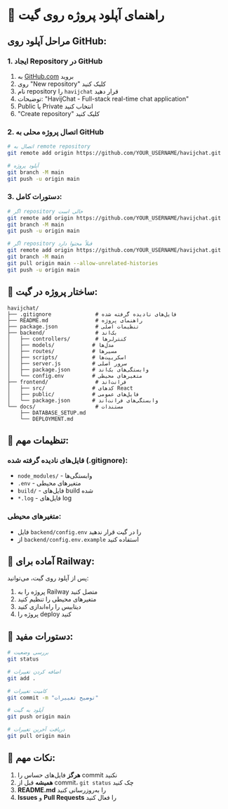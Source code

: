 # 🚀 راهنمای آپلود پروژه روی گیت

## مراحل آپلود روی GitHub:

### 1. ایجاد Repository در GitHub
1. به [GitHub.com](https://github.com) بروید
2. روی "New repository" کلیک کنید
3. نام repository را `havijchat` قرار دهید
4. توضیحات: "HavijChat - Full-stack real-time chat application"
5. Public یا Private انتخاب کنید
6. "Create repository" کلیک کنید

### 2. اتصال پروژه محلی به GitHub
```bash
# اتصال به remote repository
git remote add origin https://github.com/YOUR_USERNAME/havijchat.git

# آپلود پروژه
git branch -M main
git push -u origin main
```

### 3. دستورات کامل:
```bash
# اگر repository خالی است
git remote add origin https://github.com/YOUR_USERNAME/havijchat.git
git branch -M main
git push -u origin main

# اگر repository قبلاً محتوا دارد
git remote add origin https://github.com/YOUR_USERNAME/havijchat.git
git branch -M main
git pull origin main --allow-unrelated-histories
git push -u origin main
```

## 📁 ساختار پروژه در گیت:

```
havijchat/
├── .gitignore              # فایل‌های نادیده گرفته شده
├── README.md               # راهنمای پروژه
├── package.json            # تنظیمات اصلی
├── backend/                # بک‌اند
│   ├── controllers/        # کنترلرها
│   ├── models/            # مدل‌ها
│   ├── routes/            # مسیرها
│   ├── scripts/           # اسکریپت‌ها
│   ├── server.js          # سرور اصلی
│   ├── package.json       # وابستگی‌های بک‌اند
│   └── config.env         # متغیرهای محیطی
├── frontend/               # فرانت‌اند
│   ├── src/               # کدهای React
│   ├── public/            # فایل‌های عمومی
│   └── package.json       # وابستگی‌های فرانت‌اند
└── docs/                   # مستندات
    ├── DATABASE_SETUP.md
    └── DEPLOYMENT.md
```

## 🔧 تنظیمات مهم:

### فایل‌های نادیده گرفته شده (.gitignore):
- `node_modules/` - وابستگی‌ها
- `.env` - متغیرهای محیطی
- `build/` - فایل‌های build شده
- `*.log` - فایل‌های log

### متغیرهای محیطی:
- فایل `backend/config.env` را در گیت قرار ندهید
- از `backend/config.env.example` استفاده کنید

## 🚀 آماده برای Railway:

پس از آپلود روی گیت، می‌توانید:
1. پروژه را به Railway متصل کنید
2. متغیرهای محیطی را تنظیم کنید
3. دیتابیس را راه‌اندازی کنید
4. پروژه را deploy کنید

## 📝 دستورات مفید:

```bash
# بررسی وضعیت
git status

# اضافه کردن تغییرات
git add .

# کامیت تغییرات
git commit -m "توضیح تغییرات"

# آپلود به گیت
git push origin main

# دریافت آخرین تغییرات
git pull origin main
```

## 🎯 نکات مهم:

1. **هرگز** فایل‌های حساس را commit نکنید
2. **همیشه** قبل از commit، `git status` چک کنید
3. **README.md** را به‌روزرسانی کنید
4. **Issues** و **Pull Requests** را فعال کنید

